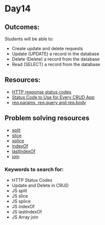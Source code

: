 # Day14

## Outcomes:
Students will be able to:
- Create update and delete requests
- Update (UPDATE) a record in the database
- Delete (Delete) a record from the database
- Read (SELECT) a record from the database


## Resources:
* [HTTP response status codes](https://thecontentworks.uk/http-status-codes-cheat-sheet/)
* [Status Code to Use for Every CRUD App](https://www.moesif.com/blog/technical/api-design/Which-HTTP-Status-Code-To-Use-For-Every-CRUD-App/)
* [req.params, req.query and req.body](https://dev.to/gathoni/express-req-params-req-query-and-req-body-4lpc)

## Problem solving resources
* [split](https://developer.mozilla.org/en-US/docs/Web/JavaScript/Reference/Global_Objects/String/split)
* [slice](https://developer.mozilla.org/en-US/docs/Web/JavaScript/Reference/Global_Objects/Array/slice)
* [splice](https://developer.mozilla.org/en-US/docs/Web/JavaScript/Reference/Global_Objects/Array/splice)
* [indexOf](https://developer.mozilla.org/en-US/docs/Web/JavaScript/Reference/Global_Objects/Array/indexOf)
* [lastIndexOf](https://developer.mozilla.org/en-US/docs/Web/JavaScript/Reference/Global_Objects/String/lastIndexOf)
* [join](https://developer.mozilla.org/en-US/docs/Web/JavaScript/Reference/Global_Objects/Array/join)

### Keywords to search for:
* HTTP Status Codes
* Update and Delete in CRUD
* JS split
* JS slice
* JS splice
* JS indexOf
* JS lastIndexOf
* JS Array join